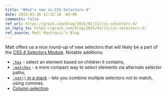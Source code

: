 ```yaml
---
title: "What's new in CSS Selectors 4"
date: 2015-01-26 11:32:16 -05:00
comments: false
ref_url: https://grack.com/blog/2015/01/11/css-selectors-4/
in_reply_to: https://grack.com/blog/2015/01/11/css-selectors-4/
ref_source: Matt Mastracci’s Blog
---
```


Matt offers us a nice round-up of new selectors that will likely be a part of the [CSS 4 Selectors Module](https://dev.w3.org/csswg/selectors-4/). Notable additions:

* [`:has`](https://grack.com/blog/2015/01/11/css-selectors-4/#has) - select an element based on children it contains,
* [`:matches`](https://grack.com/blog/2015/01/11/css-selectors-4/#matches) - a more compact way to select elements via alternate selector paths,
* [`:not()` in a stack](https://grack.com/blog/2015/01/11/css-selectors-4/#not) - lets you combine multiple selectors not to match, using commas.
* [Column selection](https://grack.com/blog/2015/01/11/css-selectors-4/#column-combinator--and-nth-column)